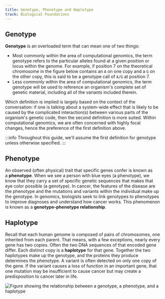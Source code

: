 ```yaml
---
title: Genotype, Phenotype and Haplotype
track: Biological Foundations
---
```


## Genotype

**Genotype** is an overloaded term that can mean one of two things:

- Most commonly within the area of computational genomics, the term genotype
  refers to the particular alleles found at a given position or locus within the
  genome. For example, if position 7 on the theoretical chromosome in the
  figure below contains an `A` on one copy and a `G` on the other copy, this is
  said to be a genotype call of `A/G` at position 7.
- Less commonly within the area of computational genomics, the term genotype
  will be used to reference an organism's complete set of genetic material,
  including all of the variants included therein.  

Which definition is implied is largely based on the context of the conversation: if one
is talking about a system-wide effect that is likely to be caused by the complicated
interaction(s) between various parts of the organism's genetic code, then the second
definition is more suited. Within computational genomics, we are often concerned with
highly focal changes, hence the preference of the first definition above. 

:::info 
Throughout this guide, we'll assume the first definition for genotype unless otherwise
specified.
:::

## Phenotype

An observed (often physical) trait that specific genes confer is known as
a **phenotype**. When we see a person with blue eyes (a phenotype), we know that
they carry a set of specific genetic sequences that makes that eye color possible
(a genotype). In cancer, the features of the disease are the phenotype and the
mutations and variants within the individual make up the genotype. In genomics,
biologists seek to link genotypes to phenotypes to improve diagnoses and
understand how cancer works. This phenomenon is known as a **genotype-phenotype
relationship**.

## Haplotype

Recall that each human genome is composed of pairs of chromosomes, one inherited from
each parent. That means, with a few exceptions, nearly every gene has two copies. Often
the two DNA sequences of that encoded gene differ. Each distinct copy is
a **haplotype** for that gene. Together the two haplotypes make up the genotype, and the
proteins they produce determines the phenotype. A variant is often detected on only one
copy of the gene. If the variant causes a loss of function in an important gene, that
one mutation may be insufficient to cause cancer but may create a predisposition to
cancer later in life.

![Figure showing the relationship between a genotype, a phenotype, and a haplotype](../images/1.7-genotype-phenotype-haplotype.jpg)

